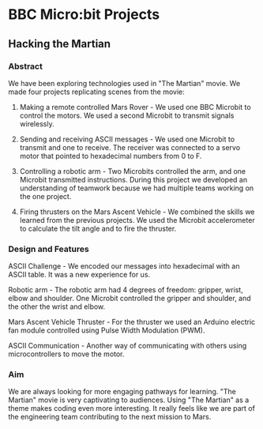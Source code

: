 # BBC Micro:bit Projects
## Hacking the Martian
### Abstract

We have been exploring technologies used in "The Martian" movie. We made four projects replicating scenes from the movie:

1) Making a remote controlled Mars Rover - We used one BBC Microbit to control the motors. We used a second Microbit to transmit signals wirelessly.

2) Sending and receiving ASCII messages - We used one Microbit to transmit and one to receive. The receiver was connected to a servo motor that pointed to hexadecimal numbers from 0 to F.

3) Controlling a robotic arm - Two Microbits controlled the arm, and one Microbit transmitted instructions. During this project we developed an understanding of teamwork because we had multiple teams working on the one project.

4) Firing thrusters on the Mars Ascent Vehicle - We combined the skills we learned from the previous projects. We used the Microbit accelerometer to calculate the tilt angle and to fire the thruster.

### Design and Features

ASCII Challenge - We encoded our messages into hexadecimal with an ASCII table. It was a new experience for us.

Robotic arm - The robotic arm had 4 degrees of freedom: gripper, wrist, elbow and shoulder. One Microbit controlled the gripper and shoulder, and the other the wrist and elbow.

Mars Ascent Vehicle Thruster - For the thruster we used an Arduino electric fan module controlled using Pulse Width Modulation (PWM).

ASCII Communication - Another way of communicating with others using microcontrollers to move the motor.

### Aim

We are always looking for more engaging pathways for learning. "The Martian" movie is very captivating to audiences. Using "The Martian" as a theme makes coding even more interesting. It really feels like we are part of the engineering team contributing to the next mission to Mars.
